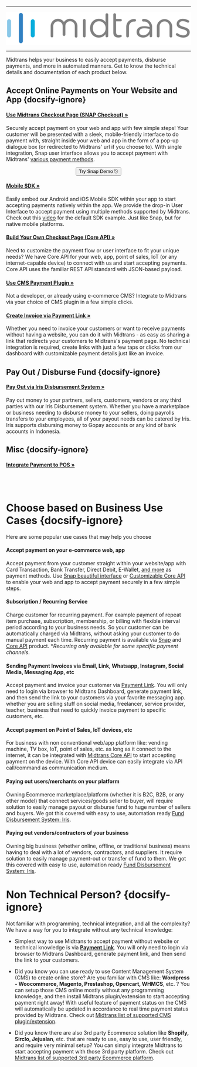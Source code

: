 <hr>

![Midtrans Logo](/asset/image/main/midtrans-logo.svg ':size=220')<hr>

Midtrans helps your business to easily accept payments, disburse payments, and more in automated manners. Get to know the technical details and documentation of each product below.

<!-- TODO: add more image for each product so it doesn't look to plain? -->
## Accept Online Payments on Your Website and App {docsify-ignore}

<div class="my-card">

#### [Use Midtrans Checkout Page (SNAP Checkout) &#187;](/en/snap/overview.md#overview)
Securely accept payment on your web and app with few simple steps! Your customer will be presented with a sleek, mobile-friendly interface to do payment with, straight inside your web and app in the form of a pop-up dialogue box (or redirected to Midtrans' url if you choose to). With single integration, Snap user interface allows you to accept payment with Midtrans' [various payment methods](https://midtrans.com/payments).
<br>
<p style="text-align: center;">
  <button onclick="
  event.target.innerText = `Processing...`;
  fetch(`https://cors-anywhere.herokuapp.com/https://midtrans.com/api/request_snap_token`)
    .then(res=>res.json())
    .then(res=>{
      let snapToken = res.token;
      snap.pay(snapToken,{
        onSuccess: function(res){ console.log('Snap result:',res) },
        onPending: function(res){ console.log('Snap result:',res) },
        onError: function(res){ console.log('Snap result:',res) },
      });
    })
    .catch( e=>{ console.error(e); window.open('https://demo.midtrans.com', '_blank'); } )
    .finally( e=>{ event.target.innerText = `Pay with Snap &#9099;` })
  " class="my-btn">Try Snap Demo &#9099;</button>
</p>
</div>

<div class="my-card">

#### [Mobile SDK &#187;](https://mobile-docs.midtrans.com)
Easily embed our Android and iOS Mobile SDK within your app to start accepting payments natively within the app. We provide the drop-in User Interface to accept payment using multiple methods supported by Midtrans. Check out this [video](https://www.youtube.com/watch?v=EefsTMXCscg) for the default SDK example. Just like Snap, but for native mobile platforms.
</div>

<div class="my-card">

#### [Build Your Own Checkout Page (Core API) &#187;](/en/core-api/overview.md)
Need to customize the payment flow or user interface to fit your unique needs? We have Core API for your web, app, point of sales, IoT (or any internet-capable device) to connect with us and start accepting payments. Core API uses the familiar REST API standard with JSON-based payload.
</div>

<div class="my-card">

#### [Use CMS Payment Plugin &#187;](/en/snap/with-plugins.md)
Not a developer, or already using e-commerce CMS? Integrate to Midtrans via your choice of CMS plugin in a few simple clicks. 
</div>

<div class="my-card">

#### [Create Invoice via Payment Link &#187;](/en/payment-link/overview.md)
Whether you need to invoice your customers or want to receive payments without having a website, you can do it with Midtrans - as easy as sharing a link that redirects your customers to Midtrans's payment page. No technical integration is required, create links with just a few taps or clicks from our dashboard with customizable payment details just like an invoice.
</div>

## Pay Out / Disburse Fund {docsify-ignore}

<div class="my-card">

#### [Pay Out via Iris Disbursement System &#187;](https://iris-docs.midtrans.com/)

Pay out money to your partners, sellers, customers, vendors or any third parties with our Iris Disbursement system. Whether you have a marketplace or business needing to disburse money to your sellers, doing payrolls transfers to your employees, all of your payout needs can be catered by Iris. Iris supports disbursing money to Gopay accounts or any kind of bank accounts in Indonesia.
</div>

## Misc {docsify-ignore}

<!-- TODO: write this page -->
<div class="my-card">

#### [Integrate Payment to POS &#187;](/en/pos/overview.md)
</div>

<br> <br>


# Choose based on Business Use Cases {docsify-ignore}

Here are some popular use cases that may help you choose

#### Accept payment on your e-commerce web, app

Accept payment from your customer straight within your website/app with Card Transaction, Bank Transfer, Direct Debit, E-Wallet, [and more](https://midtrans.com/payments) as payment methods. Use [Snap beautiful interface](/en/snap/overview.md) or [Customizable Core API](/en/core-api/overview.md) to enable your web and app to accept payment securely in a few simple steps.

#### Subscription / Recurring Service

Charge customer for recurring payment. For example payment of repeat item purchase, subscription, membership, or billing with flexible interval period according to your business needs. So your customer can be automatically charged via Midtrans, without asking your customer to do manual payment each time. Recurring payment is available via [Snap](/en/snap/advanced-feature.md#recurring-subscription-card-transaction) and [Core API](/en/core-api/advanced-features.md#recurringone-click-transaction) product. \**Recurring only available for some specific payment channels*.

#### Sending Payment Invoices via Email, Link, Whatsapp, Instagram, Social Media, Messaging App, etc
<!-- <TODO: elaborate payment link or maybe also selly?> -->
Accept payment and invoice your customer via [Payment Link](/en/payment-link/overview.md). You will only need to login via browser to Midtrans Dashboard, generate payment link, and then send the link to your customers via your favorite messaging app. whether you are selling stuff on social media, freelancer, service provider, teacher, business that need to quickly invoice payment to specific customers, etc.

#### Accept payment on Point of Sales, IoT devices, etc

For business with non conventional web/app platform like: vending machine, TV box, IoT, point of sales, etc. as long as it connect to the internet, it can be integrated with [Midtrans Core API](/en/core-api/overview.md) to start accepting payment on the device. With Core API device can easily integrate via API call/command as communication medium.

#### Paying out users/merchants on your platform
<!-- <TODO: elaborate iris> -->
Owning Ecommerce marketplace/platform (whether it is B2C, B2B, or any other model) that connect services/goods seller to buyer, will require solution to easily manage payout or disburse fund to huge number of sellers and buyers. We got this covered with easy to use, automation ready [Fund Disbursement System: Iris](https://midtrans.com/iris).

#### Paying out vendors/contractors of your business
<!-- <TODO: elaborate iris> -->
Owning big business (whether online, offline, or traditional business) means having to deal with a lot of vendors, contractors, and suppliers. It require solution to easily manage payment-out or transfer of fund to them. We got this covered with easy to use, automation ready [Fund Disbursement System: Iris](https://midtrans.com/iris).

<!-- < TODO:Add More Use Case> -->
<!-- Case Topup -->

# Non Technical Person? {docsify-ignore}

<!-- <TODO: elaborate plugin, payment link, or snap plugin for non-dev reader> -->

Not familiar with programming, technical integration, and all the complexity? We have a way for you to integrate without any technical knowledge:

- Simplest way to use Midtrans to accept payment without website or technical knowledge is via [**Payment Link**](/en/payment-link/overview.md). You will only need to login via browser to Midtrans Dashboard, generate payment link, and then send the link to your customers.

- Did you know you can use ready to use Content Management System (CMS) to create online store? Are you familiar with CMS like: **Wordpress - Woocommerce, Magento, Prestashop, Opencart, WHMCS**, etc. ? You can setup those CMS online mostly without any programming knowledge, and then install Midtrans plugin/extension to start accepting payment right away! With useful feature of payment status on the CMS will automatically be updated in accordance to real time payment status provided by Midtrans. Check out [Midtrans list of supported CMS plugin/extension](/en/snap/with-plugins.md).

- Did you know there are also 3rd party Ecommerce solution like **Shopify, Sirclo, Jejualan**, etc. that are ready to use, easy to use, user friendly, and require very minimal setup? You can simply integrate Midtrans to start accepting payment with those 3rd party platform. Check out [Midtrans list of supported 3rd party Ecommerce platform](/en/snap/platform/overview.md).